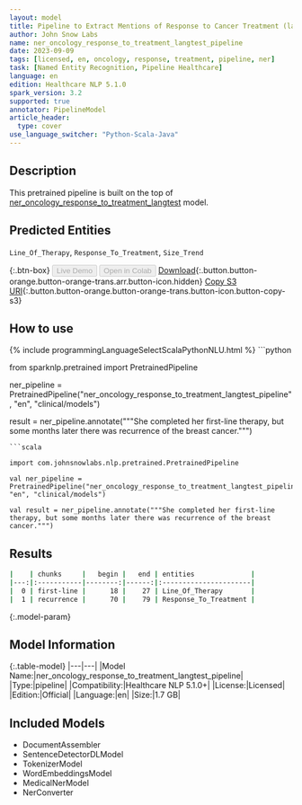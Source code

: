 ```yaml
---
layout: model
title: Pipeline to Extract Mentions of Response to Cancer Treatment (langtest)
author: John Snow Labs
name: ner_oncology_response_to_treatment_langtest_pipeline
date: 2023-09-09
tags: [licensed, en, oncology, response, treatment, pipeline, ner]
task: [Named Entity Recognition, Pipeline Healthcare]
language: en
edition: Healthcare NLP 5.1.0
spark_version: 3.2
supported: true
annotator: PipelineModel
article_header:
  type: cover
use_language_switcher: "Python-Scala-Java"
---
```


## Description

This pretrained pipeline is built on the top of [ner_oncology_response_to_treatment_langtest](https://nlp.johnsnowlabs.com/2023/09/04/ner_oncology_response_to_treatment_langtest_en.html) model.

## Predicted Entities

`Line_Of_Therapy`, `Response_To_Treatment`, `Size_Trend`


{:.btn-box}
<button class="button button-orange" disabled>Live Demo</button>
<button class="button button-orange" disabled>Open in Colab</button>
[Download](https://s3.amazonaws.com/auxdata.johnsnowlabs.com/clinical/models/ner_oncology_response_to_treatment_langtest_pipeline_en_5.1.0_3.2_1694293549987.zip){:.button.button-orange.button-orange-trans.arr.button-icon.hidden}
[Copy S3 URI](s3://auxdata.johnsnowlabs.com/clinical/models/ner_oncology_response_to_treatment_langtest_pipeline_en_5.1.0_3.2_1694293549987.zip){:.button.button-orange.button-orange-trans.button-icon.button-copy-s3}

## How to use



<div class="tabs-box" markdown="1">
{% include programmingLanguageSelectScalaPythonNLU.html %}
```python

from sparknlp.pretrained import PretrainedPipeline

ner_pipeline = PretrainedPipeline("ner_oncology_response_to_treatment_langtest_pipeline", "en", "clinical/models")

result = ner_pipeline.annotate("""She completed her first-line therapy, but some months later there was recurrence of the breast cancer.""")

```
```scala

import com.johnsnowlabs.nlp.pretrained.PretrainedPipeline

val ner_pipeline = PretrainedPipeline("ner_oncology_response_to_treatment_langtest_pipeline", "en", "clinical/models")

val result = ner_pipeline.annotate("""She completed her first-line therapy, but some months later there was recurrence of the breast cancer.""")

```
</div>

## Results

```bash
|    | chunks     |   begin |   end | entities              |
|---:|:-----------|--------:|------:|:----------------------|
|  0 | first-line |      18 |    27 | Line_Of_Therapy       |
|  1 | recurrence |      70 |    79 | Response_To_Treatment |
```

{:.model-param}
## Model Information

{:.table-model}
|---|---|
|Model Name:|ner_oncology_response_to_treatment_langtest_pipeline|
|Type:|pipeline|
|Compatibility:|Healthcare NLP 5.1.0+|
|License:|Licensed|
|Edition:|Official|
|Language:|en|
|Size:|1.7 GB|

## Included Models

- DocumentAssembler
- SentenceDetectorDLModel
- TokenizerModel
- WordEmbeddingsModel
- MedicalNerModel
- NerConverter